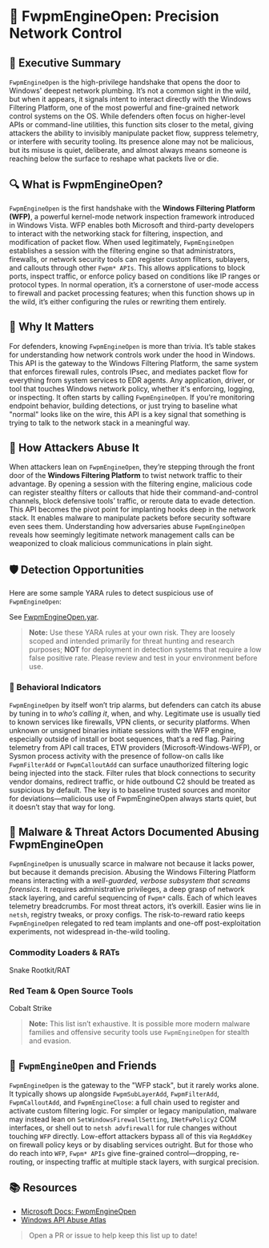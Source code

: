 # 🧰 FwpmEngineOpen: Precision Network Control

## 🚀 Executive Summary
`FwpmEngineOpen` is the high-privilege handshake that opens the door to Windows' deepest network plumbing. It’s not a common sight in the wild, but when it appears, it signals intent to interact directly with the Windows Filtering Platform, one of the most powerful and fine-grained network control systems on the OS. While defenders often focus on higher-level APIs or command-line utilities, this function sits closer to the metal, giving attackers the ability to invisibly manipulate packet flow, suppress telemetry, or interfere with security tooling. Its presence alone may not be malicious, but its misuse is quiet, deliberate, and almost always means someone is reaching below the surface to reshape what packets live or die.

## 🔍 What is FwpmEngineOpen?
`FwpmEngineOpen` is the first handshake with the **Windows Filtering Platform (WFP)**, a powerful kernel-mode network inspection framework introduced in Windows Vista. WFP enables both Microsoft and third-party developers to interact with the networking stack for filtering, inspection, and modification of packet flow. When used legitimately, `FwpmEngineOpen` establishes a session with the filtering engine so that administrators, firewalls, or network security tools can register custom filters, sublayers, and callouts through other `Fwpm* APIs`. This allows applications to block ports, inspect traffic, or enforce policy based on conditions like IP ranges or protocol types. In normal operation, it’s a cornerstone of user-mode access to firewall and packet processing features; when this function shows up in the wild, it’s either configuring the rules or rewriting them entirely.

## 🚩 Why It Matters
For defenders, knowing `FwpmEngineOpen` is more than trivia. It’s table stakes for understanding how network controls work under the hood in Windows. This API is the gateway to the Windows Filtering Platform, the same system that enforces firewall rules, controls IPsec, and mediates packet flow for everything from system services to EDR agents. Any application, driver, or tool that touches Windows network policy, whether it's enforcing, logging, or inspecting. It often starts by calling `FwpmEngineOpen`. If you're monitoring endpoint behavior, building detections, or just trying to baseline what "normal" looks like on the wire, this API is a key signal that something is trying to talk to the network stack in a meaningful way.

## 🧬 How Attackers Abuse It
When attackers lean on `FwpmEngineOpen`, they’re stepping through the front door of the **Windows Filtering Platform** to twist network traffic to their advantage. By opening a session with the filtering engine, malicious code can register stealthy filters or callouts that hide their command-and-control channels, block defensive tools’ traffic, or reroute data to evade detection. This API becomes the pivot point for implanting hooks deep in the network stack. It enables malware to manipulate packets before security software even sees them. Understanding how adversaries abuse `FwpmEngineOpen` reveals how seemingly legitimate network management calls can be weaponized to cloak malicious communications in plain sight.

## 🛡️ Detection Opportunities
Here are some sample YARA rules to detect suspicious use of `FwpmEngineOpen`:

See [FwpmEngineOpen.yar](./FwpmEngineOpen.yar).

> **Note:** Use these YARA rules at your own risk. They are loosely scoped and intended primarily for threat hunting and research purposes; **NOT** for deployment in detection systems that require a low false positive rate. Please review and test in your environment before use.

### 🐾 Behavioral Indicators
`FwpmEngineOpen` by itself won’t trip alarms, but defenders can catch its abuse by tuning in to *who’s calling it*, when, and why. Legitimate use is usually tied to known services like firewalls, VPN clients, or security platforms. When unknown or unsigned binaries initiate sessions with the WFP engine, especially outside of install or boot sequences, that’s a red flag. Pairing telemetry from API call traces, ETW providers (Microsoft-Windows-WFP), or Sysmon process activity with the presence of follow-on calls like `FwpmFilterAdd` or `FwpmCalloutAdd` can surface unauthorized filtering logic being injected into the stack. Filter rules that block connections to security vendor domains, redirect traffic, or hide outbound C2 should be treated as suspicious by default. The key is to baseline trusted sources and monitor for deviations—malicious use of FwpmEngineOpen always starts quiet, but it doesn’t stay that way for long.

## 🦠 Malware & Threat Actors Documented Abusing FwpmEngineOpen
`FwpmEngineOpen` is unusually scarce in malware not because it lacks power, but because it demands precision. Abusing the Windows Filtering Platform means interacting with a *well-guarded, verbose subsystem that screams forensics*. It requires administrative privileges, a deep grasp of network stack layering, and careful sequencing of `Fwpm*` calls. Each of which leaves telemetry breadcrumbs. For most threat actors, it’s overkill. Easier wins lie in `netsh`, registry tweaks, or proxy configs. The risk-to-reward ratio keeps `FwpmEngineOpen` relegated to red team implants and one-off post-exploitation experiments, not widespread in-the-wild tooling.

### **Commodity Loaders & RATs**
Snake Rootkit/RAT

### **Red Team & Open Source Tools**
Cobalt Strike

> **Note:** This list isn’t exhaustive. It is possible more modern malware families and offensive security tools use `FwpmEngineOpen` for stealth and evasion.

## 🧵 `FwpmEngineOpen` and Friends
`FwpmEngineOpen` is the gateway to the "WFP stack", but it rarely works alone. It typically shows up alongside `FwpmSubLayerAdd`, `FwpmFilterAdd`, `FwpmCalloutAdd`, and `FwpmEngineClose`: a full chain used to register and activate custom filtering logic. For simpler or legacy manipulation, malware may instead lean on `SetWindowsFirewallSetting`, `INetFwPolicy2` COM interfaces, or shell out to `netsh advfirewall` for rule changes without touching `WFP` directly. Low-effort attackers bypass all of this via `RegAddKey` on firewall policy keys or by disabling services outright. But for those who do reach into `WFP`, `Fwpm* APIs` give fine-grained control—dropping, re-routing, or inspecting traffic at multiple stack layers, with surgical precision.

## 📚 Resources
- [Microsoft Docs: FwpmEngineOpen](https://learn.microsoft.com/en-us/windows/win32/api/fwpmu/nf-fwpmu-fwpmengineopen0)
- [Windows API Abuse Atlas](https://github.com/danafaye/WindowsAPIAbuseAtlas)

> Open a PR or issue to help keep this list up to date!